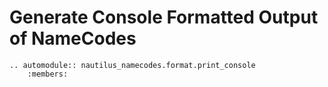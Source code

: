 # Generate Console Formatted Output of NameCodes

```{eval-rst}
.. automodule:: nautilus_namecodes.format.print_console
    :members:
```
